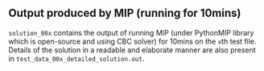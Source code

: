 ## Output produced by MIP (running for 10mins)

`solution_00x` contains the output of running MIP (under PythonMIP library which is open-source and using CBC solver) for 10mins on the `x`th test file.
Details of the solution in a readable and elaborate manner are also present in `test_data_00x_detailed_solution.out`.
